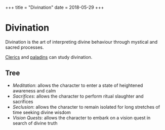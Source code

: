+++
title = "Divination"
date = 2018-05-29
+++

# Divination

Divination is the art of interpreting divine behaviour through mystical and sacred processes.

[Clerics](./wiki/characters/cleric.md) and [paladins](./wiki/characters/paladin.md) can study divination.

## Tree

* *Meditation*: allows the character to enter a state of heightened awareness and calm
* *Sacrifices*: allows the character to perform ritual slaughter and sacrifices
* *Seclusion*: allows the character to remain isolated for long stretches of time seeking divine wisdom
* *Vision Quests*: allows the character to embark on a vision quest in search of divine truth
